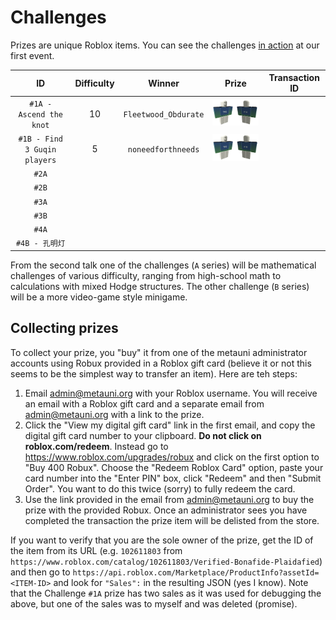 # Challenges

Prizes are unique Roblox items. You can see the challenges [in action](https://youtu.be/xNqGxgiP0Cc?t=1440) at our first event.

| ID | Difficulty | Winner | Prize | Transaction ID |
| :--: | :----------: | :------: | :-----: | :--------------: |
| `#1A - Ascend the knot` | 10 | `Fleetwood_Obdurate` | ![](prize1a.png) | |
| `#1B - Find 3 Guqin players` | 5 | `noneedforthneeds` | ![](prize1b.png) | |
| `#2A` | | | | |
| `#2B` | | | | |
| `#3A` | | | | |
| `#3B` | | | | |
| `#4A` | | | | |
| `#4B - 孔明灯` | | | | |

From the second talk one of the challenges (`A` series) will be mathematical challenges of various difficulty, ranging from high-school math to calculations with mixed Hodge structures. The other challenge (`B` series) will be a more video-game style minigame.

## Collecting prizes

To collect your prize, you "buy" it from one of the metauni administrator accounts using Robux provided in a Roblox gift card (believe it or not this seems to be the simplest way to transfer an item). Here are teh steps:

1. Email <admin@metauni.org> with your Roblox username. You will receive an email with a Roblox gift card and a separate email from <admin@metauni.org> with a link to the prize.
2. Click the "View my digital gift card" link in the first email, and copy the digital gift card number to your clipboard. **Do not click on roblox.com/redeem**. Instead go to https://www.roblox.com/upgrades/robux and click on the first option to "Buy 400 Robux". Choose the "Redeem Roblox Card" option, paste your card number into the "Enter PIN" box, click "Redeem" and then "Submit Order". You want to do this twice (sorry) to fully redeem the card.
3. Use the link provided in the email from admin@metauni.org to buy the prize with the provided Robux. Once an administrator sees you have completed the transaction the prize item will be delisted from the store.

If you want to verify that you are the sole owner of the prize, get the ID of the item from its URL (e.g. `102611803` from `https://www.roblox.com/catalog/102611803/Verified-Bonafide-Plaidafied`) and then go to `https://api.roblox.com/Marketplace/ProductInfo?assetId=<ITEM-ID>` and look for `"Sales":` in the resulting JSON (yes I know). Note that the Challenge `#1A` prize has two sales as it was used for debugging the above, but one of the sales was to myself and was deleted (promise).
